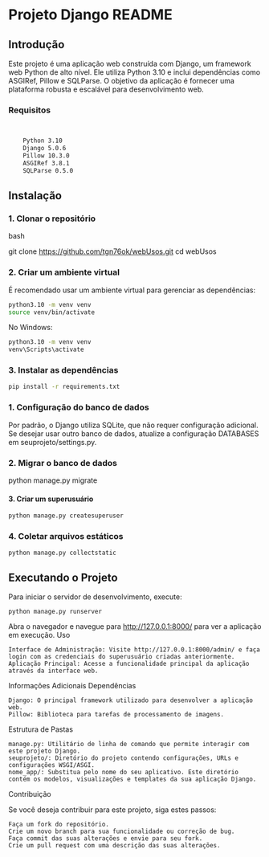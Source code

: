 # Projeto Django README
## Introdução

Este projeto é uma aplicação web construída com Django, um framework web Python de alto nível. Ele utiliza Python 3.10 e inclui dependências como ASGIRef, Pillow e SQLParse. O objetivo da aplicação é fornecer uma plataforma robusta e escalável para desenvolvimento web.


### Requisitos
```bash


    Python 3.10
    Django 5.0.6
    Pillow 10.3.0
    ASGIRef 3.8.1
    SQLParse 0.5.0
```
## Instalação
### 1. Clonar o repositório

bash

git clone https://github.com/tgn76ok/webUsos.git
cd webUsos

### 2. Criar um ambiente virtual

É recomendado usar um ambiente virtual para gerenciar as dependências:

```bash
python3.10 -m venv venv
source venv/bin/activate
```
No Windows:

```bash
python3.10 -m venv venv
venv\Scripts\activate
```
### 3. Instalar as dependências

```bash
pip install -r requirements.txt
```

### 1. Configuração do banco de dados

Por padrão, o Django utiliza SQLite, que não requer configuração adicional. Se desejar usar outro banco de dados, atualize a configuração DATABASES em seuprojeto/settings.py.
### 2. Migrar o banco de dados



python manage.py migrate

#### 3. Criar um superusuário


```bash
python manage.py createsuperuser
```
### 4. Coletar arquivos estáticos

```
python manage.py collectstatic
```
## Executando o Projeto

Para iniciar o servidor de desenvolvimento, execute:

```
python manage.py runserver
```

Abra o navegador e navegue para http://127.0.0.1:8000/ para ver a aplicação em execução.
Uso

    Interface de Administração: Visite http://127.0.0.1:8000/admin/ e faça login com as credenciais do superusuário criadas anteriormente.
    Aplicação Principal: Acesse a funcionalidade principal da aplicação através da interface web.

Informações Adicionais
Dependências

   
    Django: O principal framework utilizado para desenvolver a aplicação web.
    Pillow: Biblioteca para tarefas de processamento de imagens.
    

Estrutura de Pastas

    manage.py: Utilitário de linha de comando que permite interagir com este projeto Django.
    seuprojeto/: Diretório do projeto contendo configurações, URLs e configurações WSGI/ASGI.
    nome_app/: Substitua pelo nome do seu aplicativo. Este diretório contém os modelos, visualizações e templates da sua aplicação Django.

Contribuição

Se você deseja contribuir para este projeto, siga estes passos:

    Faça um fork do repositório.
    Crie um novo branch para sua funcionalidade ou correção de bug.
    Faça commit das suas alterações e envie para seu fork.
    Crie um pull request com uma descrição das suas alterações.
